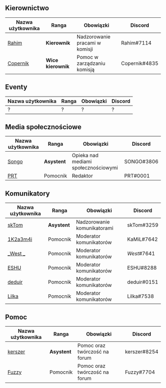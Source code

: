 
## Kierownictwo
| Nazwa użytkownika | Ranga | Obowiązki | Discord
|--|--|-----|---|
| [Rahim](https://mrucznik-rp.pl/user/954-leia/) | **Kierownik** | Nadzorowanie pracami w komisji | Rahim#7114
| [Copernik](https://mrucznik-rp.pl/user/3300-copernik/) | **Wice kierownik** | Pomoc w zarządzaniu komisją | Copernik#4835
## Eventy
| Nazwa użytkownika | Ranga | Obowiązki | Discord
|--|--|-----|---|
| ? | ? | ? | ?
## Media społecznościowe
| Nazwa użytkownika | Ranga | Obowiązki | Discord
|--|--|-----|---|
| [Songo](https://mrucznik-rp.pl/user/4641-songo/) | **Asystent**  | Opieka nad mediami społecznościowymi | SONGO#3806
| [PRT](https://mrucznik-rp.pl/user/267-prt/) | Pomocnik | Redaktor | PRT#0001
## Komunikatory
| Nazwa użytkownika | Ranga | Obowiązki | Discord
|--|--|-----|---|
| [skTom](https://mrucznik-rp.pl/user/41-sktom/) | **Asystent** | Nadzorowanie komunikatorami | skTom#3259
| [1K2a3m4i](https://mrucznik-rp.pl/user/12075-1k2a3m4i/) | Pomocnik | Moderator komunikatorów | KaMiL#7642
| [_West _](https://mrucznik-rp.pl/user/1064-west/) | Pomocnik | Moderator komunikatorów | _West_#7641
| [ESHU](https://mrucznik-rp.pl/user/7747-eshu/) | Pomocnik | Moderator komunikatorów | ESHU#8288
| [deduir](https://mrucznik-rp.pl/user/5571-deduir/) | Pomocnik | Moderator komunikatorów | deduir#0151
| [Lilka](https://mrucznik-rp.pl/user/12121-lilka/) | Pomocnik | Moderator komunikatorów | Lilka#7538
## Pomoc
| Nazwa użytkownika | Ranga | Obowiązki | Discord
|--|--|-----|---|
| [kerszer](https://mrucznik-rp.pl/user/10714-kerszer/) | **Asystent** | Pomoc oraz twórczość na forum | kerszer#8254
| [Fuzzy](https://mrucznik-rp.pl/user/20112-fuzzy/) | Pomocnik | Pomoc oraz twórczość na forum | Fuzzy#7704


